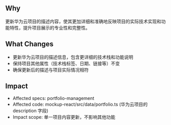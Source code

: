 ## Why
更新华为云项目的描述内容，使其更加详细和准确地反映项目的实际技术实现和功能特性，提升项目展示的专业性和完整性。

## What Changes
- 更新华为云项目的描述信息，包含更详细的技术栈和功能说明
- 保持项目其他属性（技术栈标签、日期、链接等）不变
- 确保更新后的描述与项目实际情况相符

## Impact
- Affected specs: portfolio-management
- Affected code: mockup-react/src/data/portfolio.ts (华为云项目的 description 字段)
- Impact scope: 单一项目内容更新，不影响其他功能